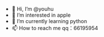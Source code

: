 - 👋 Hi, I’m @youhu
- 👀 I’m interested in apple
- 🌱 I’m currently learning python
- 📫 How to reach me qq：66195954

<!---
66195954/66195954 is a ✨ special ✨ repository because its `README.md` (this file) appears on your GitHub profile.
You can click the Preview link to take a look at your changes.
--->
